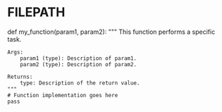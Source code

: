 # FILEPATH

def my_function(param1, param2):
    """
    This function performs a specific task.

    Args:
        param1 (type): Description of param1.
        param2 (type): Description of param2.

    Returns:
        type: Description of the return value.
    """
    # Function implementation goes here
    pass
